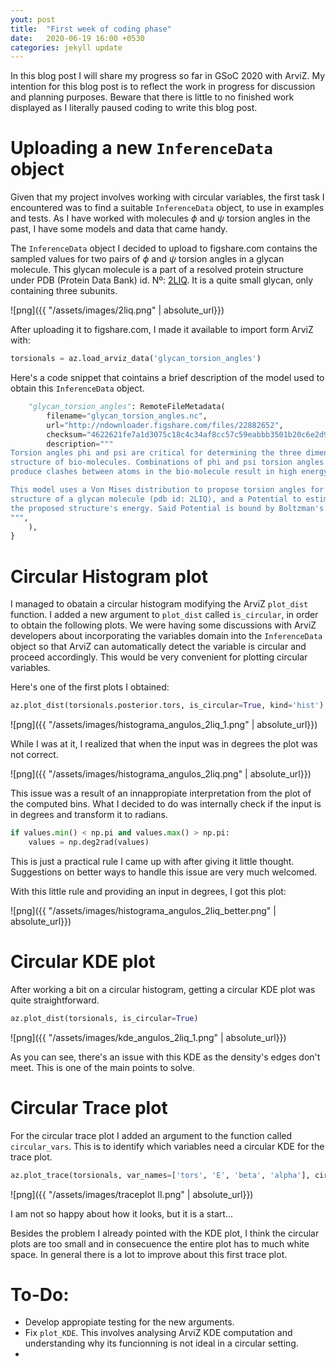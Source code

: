 ```yaml
---
yout: post
title:  "First week of coding phase"
date:   2020-06-19 16:00 +0530
categories: jekyll update
---
```


In this blog post I will share my progress so far in GSoC 2020 with ArviZ. My intention for this blog post is to reflect the work in progress for discussion and planning purposes. Beware that there is little to no finished work displayed as I literally paused coding to write this blog post. 

# Uploading a new `InferenceData` object

Given that my project involves working with circular variables, the first task I encountered was to find a suitable `InferenceData` object, to use in examples and tests. As I have worked with molecules $\phi$ and $\psi$ torsion angles in the past, I have some models and data that came handy. 

The `InferenceData` object I decided to upload to figshare.com contains the sampled values for two pairs of $\phi$ and $\psi$ torsion angles in a glycan molecule. This glycan molecule is a part of a resolved protein structure under PDB (Protein Data Bank) id. Nº: [2LIQ](https://www.rcsb.org/structure/2liq). It is a quite small glycan, only containing three subunits. 

![png]({{ "/assets/images/2liq.png" | absolute_url}})

After uploading it to figshare.com, I made it available to import form ArviZ with:

```python
torsionals = az.load_arviz_data('glycan_torsion_angles')
```

Here's a code snippet that cointains a brief description of the model used to obtain this `InferenceData` object.

```python
    "glycan_torsion_angles": RemoteFileMetadata(
        filename="glycan_torsion_angles.nc",
        url="http://ndownloader.figshare.com/files/22882652",
        checksum="4622621fe7a1d3075c18c4c34af8cc57c59eabbb3501b20c6e2d9c6c4737034c",
        description="""
Torsion angles phi and psi are critical for determining the three dimensional 
structure of bio-molecules. Combinations of phi and psi torsion angles that 
produce clashes between atoms in the bio-molecule result in high energy, unlikely structures.

This model uses a Von Mises distribution to propose torsion angles for the 
structure of a glycan molecule (pdb id: 2LIQ), and a Potential to estimate 
the proposed structure's energy. Said Potential is bound by Boltzman's law.
""",
    ),
}

```

# Circular Histogram plot

I managed to obatain a circular histogram modifying the ArviZ `plot_dist` function. I added a new argument to `plot_dist` called `is_circular`, in order to obtain the following plots. We were having some discussions with ArviZ developers about incorporating the variables domain into the `InferenceData` object so that ArviZ can automatically detect the variable is circular and proceed accordingly. This would be very convenient for plotting circular variables.

Here's one of the first plots I obtained:

```python
az.plot_dist(torsionals.posterior.tors, is_circular=True, kind='hist')

```

![png]({{ "/assets/images/histograma_angulos_2liq_1.png" | absolute_url}})

While I was at it, I realized that when the input was in degrees the plot was not correct. 

![png]({{ "/assets/images/histograma_angulos_2liq.png" | absolute_url}})

This issue was a result of an innappropiate interpretation from the plot of the computed bins. What I decided to do was internally check if the input is in degrees and transform it to radians. 

```python
if values.min() < np.pi and values.max() > np.pi:
	values = np.deg2rad(values)
```

This is just a practical rule I came up with after giving it little thought. Suggestions on better ways to handle this issue are very much welcomed.

With this little rule and providing an input in degrees, I got this plot:

![png]({{ "/assets/images/histograma_angulos_2liq_better.png" | absolute_url}})

# Circular KDE plot

After working a bit on a circular histogram, getting a circular KDE plot was quite straightforward.

```python
az.plot_dist(torsionals, is_circular=True)
```

![png]({{ "/assets/images/kde_angulos_2liq_1.png" | absolute_url}})

As you can see, there's an issue with this KDE as the density's edges don't meet. This is one of the main points to solve.

# Circular Trace plot

For the circular trace plot I added an argument to the function called `circular_vars`. This is to identify which variables need a circular KDE for the trace plot.

```python
az.plot_trace(torsionals, var_names=['tors', 'E', 'beta', 'alpha'], circular_vars=['tors'])
```

![png]({{ "/assets/images/traceplot II.png" | absolute_url}})

I am not so happy about how it looks, but it is a start...

Besides the problem I already pointed with the KDE plot, I think the circular plots are too small and in consecuence the entire plot has to much white space. In general there is a lot to improve about this first trace plot.

# To-Do:

* Develop appropiate testing for the new arguments.
* Fix `plot_KDE`. This involves analysing ArviZ KDE computation and understanding why its funcionning is not ideal in a circular setting.
* 
